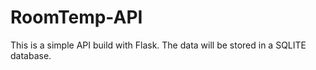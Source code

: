 # RoomTemp-API

This is a simple API build with Flask. The data will be stored in a SQLITE database.